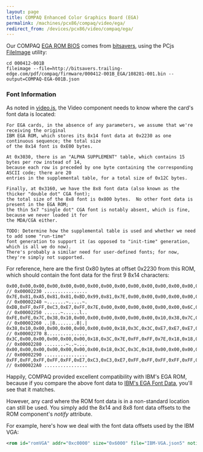 ```yaml
---
layout: page
title: COMPAQ Enhanced Color Graphics Board (EGA)
permalink: /machines/pcx86/compaq/video/ega/
redirect_from: /devices/pcx86/video/compaq/ega/
---
```


Our COMPAQ [EGA ROM BIOS](000412-001B/COMPAQ-EGA-001B.json) comes from
[bitsavers](http://bitsavers.trailing-edge.com/pdf/compaq/firmware/000412-001B_EGA/),
using the PCjs [FileImage](/tools/fileimage/) utility:

	cd 000412-001B
	fileimage --file=http://bitsavers.trailing-edge.com/pdf/compaq/firmware/000412-001B_EGA/108281-001.bin --output=COMPAQ-EGA-001B.json

### Font Information

As noted in [video.js](/machines/pcx86/modules/v2/video.js), the Video component needs to know where the card's
font data is located:

	For EGA cards, in the absence of any parameters, we assume that we're receiving the original
	IBM EGA ROM, which stores its 8x14 font data at 0x2230 as one continuous sequence; the total size
	of the 8x14 font is 0xE00 bytes.
	
	At 0x3030, there is an "ALPHA SUPPLEMENT" table, which contains 15 bytes per row instead of 14,
	because each row is preceded by one byte containing the corresponding ASCII code; there are 20
	entries in the supplemental table, for a total size of 0x12C bytes.
	
	Finally, at 0x3160, we have the 8x8 font data (also known as the thicker "double dot" CGA font);
	the total size of the 8x8 font is 0x800 bytes.  No other font data is present in the EGA ROM;
	the thin 5x7 "single dot" CGA font is notably absent, which is fine, because we never loaded it for
	the MDA/CGA either.
	
	TODO: Determine how the supplemental table is used and whether we need to add some "run-time"
	font generation to support it (as opposed to "init-time" generation, which is all we do now).
	There's probably a similar need for user-defined fonts; for now, they're simply not supported.

For reference, here are the first 0x80 bytes at offset 0x2230 from this ROM, which should contain the font data
for the first 9 8x14 characters:

	0x00,0x00,0x00,0x00,0x00,0x00,0x00,0x00,0x00,0x00,0x00,0x00,0x00,0x00,0x00,0x00, // 0x00002230 ................
	0x7E,0x81,0xA5,0x81,0x81,0xBD,0x99,0x81,0x7E,0x00,0x00,0x00,0x00,0x00,0x7E,0xFF, // 0x00002240 ~.......~.....~.
	0xDB,0xFF,0xFF,0xC3,0xE7,0xFF,0x7E,0x00,0x00,0x00,0x00,0x00,0x00,0x6C,0xFE,0xFE, // 0x00002250 ......~......l..
	0xFE,0xFE,0x7C,0x38,0x10,0x00,0x00,0x00,0x00,0x00,0x00,0x10,0x38,0x7C,0xFE,0x7C, // 0x00002260 ..|8........8|.|
	0x38,0x10,0x00,0x00,0x00,0x00,0x00,0x00,0x18,0x3C,0x3C,0xE7,0xE7,0xE7,0x18,0x18, // 0x00002270 8...............
	0x3C,0x00,0x00,0x00,0x00,0x00,0x18,0x3C,0x7E,0xFF,0xFF,0x7E,0x18,0x18,0x3C,0x00, // 0x00002280 ........~..~....
	0x00,0x00,0x00,0x00,0x00,0x00,0x00,0x18,0x3C,0x3C,0x18,0x00,0x00,0x00,0x00,0x00, // 0x00002290 ................
	0xFF,0xFF,0xFF,0xFF,0xFF,0xE7,0xC3,0xC3,0xE7,0xFF,0xFF,0xFF,0xFF,0xFF,0x00,0x00, // 0x000022A0 ................

Happily, COMPAQ provided excellent compatibility with IBM's EGA ROM, because if you compare the above font data to
[IBM's EGA Font Data](/machines/pcx86/ibm/video/ega/#font-information), you'll see that it matches. 

However, any card where the ROM font data is in a non-standard location can still be used.  You simply
add the 8x14 and 8x8 font data offsets to the ROM component's *notify* attribute.

For example, here's how we deal with the font data offsets used by the IBM VGA:

```xml
<rom id="romVGA" addr="0xc0000" size="0x6000" file="IBM-VGA.json5" notify="videoVGA[0x378d,0x3f8d]"/>
```
